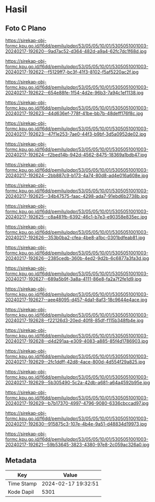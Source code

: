 # Hasil

## Foto C Plano

https://sirekap-obj-formc.kpu.go.id/f6dd/pemilu/pdpr/53/05/05/10/01/5305051001003-20240217-192620--9ad7ac52-d364-482d-a9a4-62fc7dc1f68d.jpg

https://sirekap-obj-formc.kpu.go.id/f6dd/pemilu/pdpr/53/05/05/10/01/5305051001003-20240217-192622--f5129ff7-bc3f-41f3-8102-f5af5220ac2f.jpg

https://sirekap-obj-formc.kpu.go.id/f6dd/pemilu/pdpr/53/05/05/10/01/5305051001003-20240217-192622--654e88fe-1f54-4d2e-96b3-7a94c1ef1138.jpg

https://sirekap-obj-formc.kpu.go.id/f6dd/pemilu/pdpr/53/05/05/10/01/5305051001003-20240217-192623--44d636ef-778f-41be-bb7b-48deff176f8c.jpg

https://sirekap-obj-formc.kpu.go.id/f6dd/pemilu/pdpr/53/05/05/10/01/5305051001003-20240217-192623--47f1e253-7ae0-44f3-b9bf-3d5a0952de02.jpg

https://sirekap-obj-formc.kpu.go.id/f6dd/pemilu/pdpr/53/05/05/10/01/5305051001003-20240217-192624--f2bed14b-942d-4562-8475-18369a1bdb47.jpg

https://sirekap-obj-formc.kpu.go.id/f6dd/pemilu/pdpr/53/05/05/10/01/5305051001003-20240217-192624--2bb887c9-b173-4a74-80d8-ad4e016a608e.jpg

https://sirekap-obj-formc.kpu.go.id/f6dd/pemilu/pdpr/53/05/05/10/01/5305051001003-20240217-192625--34b47575-faac-4298-ada7-91ebd6b2738b.jpg

https://sirekap-obj-formc.kpu.go.id/f6dd/pemilu/pdpr/53/05/05/10/01/5305051001003-20240217-192625--c8a481fb-6392-46c1-b7e3-e90358e835ec.jpg

https://sirekap-obj-formc.kpu.go.id/f6dd/pemilu/pdpr/53/05/05/10/01/5305051001003-20240217-192626--353b0ba2-cfea-4be8-a1bc-0301bdfeab81.jpg

https://sirekap-obj-formc.kpu.go.id/f6dd/pemilu/pdpr/53/05/05/10/01/5305051001003-20240217-192626--2385cedb-360b-4ed2-9d2b-6c6877a3fa3d.jpg

https://sirekap-obj-formc.kpu.go.id/f6dd/pemilu/pdpr/53/05/05/10/01/5305051001003-20240217-192627--689a5b9f-3a8a-4111-86e8-fa2a7f2fe1d9.jpg

https://sirekap-obj-formc.kpu.go.id/f6dd/pemilu/pdpr/53/05/05/10/01/5305051001003-20240217-192627--aee48095-d457-4da1-8af3-18c9644e4ace.jpg

https://sirekap-obj-formc.kpu.go.id/f6dd/pemilu/pdpr/53/05/05/10/01/5305051001003-20240217-192628--f22126d3-20ed-40f8-85df-f115b348fb4e.jpg

https://sirekap-obj-formc.kpu.go.id/f6dd/pemilu/pdpr/53/05/05/10/01/5305051001003-20240217-192628--d4d291aa-e309-4083-a885-85f4d1786903.jpg

https://sirekap-obj-formc.kpu.go.id/f6dd/pemilu/pdpr/53/05/05/10/01/5305051001003-20240217-192629--2fc1ddff-42d8-4ace-800d-4d554f29a825.jpg

https://sirekap-obj-formc.kpu.go.id/f6dd/pemilu/pdpr/53/05/05/10/01/5305051001003-20240217-192629--5b305490-5c2a-42db-a681-a64a4592b95e.jpg

https://sirekap-obj-formc.kpu.go.id/f6dd/pemilu/pdpr/53/05/05/10/01/5305051001003-20240217-192629--b7b17370-4997-4796-9080-6336cbccad97.jpg

https://sirekap-obj-formc.kpu.go.id/f6dd/pemilu/pdpr/53/05/05/10/01/5305051001003-20240217-192630--915875c3-107e-4b4e-9a51-d48834d19973.jpg

https://sirekap-obj-formc.kpu.go.id/f6dd/pemilu/pdpr/53/05/05/10/01/5305051001003-20240217-192621--59b53645-3823-4380-97e8-2c059ac326a0.jpg


## Metadata

| Key        | Value               |
| ---------- | ------------------- |
| Time Stamp | 2024-02-17 19:32:51 |
| Kode Dapil | 5301                |



